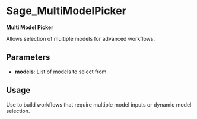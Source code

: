 # Sage_MultiModelPicker

**Multi Model Picker**

Allows selection of multiple models for advanced workflows.

## Parameters
- **models**: List of models to select from.

## Usage
Use to build workflows that require multiple model inputs or dynamic model selection.
